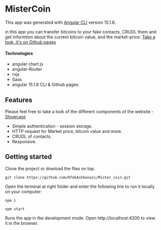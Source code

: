 # MisterCoin

This app was generated with [Angular CLI](https://github.com/angular/angular-cli) version 15.1.6.

in this app you can transfer bitcoins to your fake contacts, CRUDL them and get informtion about the current bitcoin value, and the market-price.
[Take a look, it's on Github pages]( https://ofekashkenazi.github.io/Mister_coin/ "Github pages link")

#### Technologies

- angular chart.js
- angular-Router
- rxjs
- Sass
- angular 15.1.6 CLI & Github pages


## Features
Please feel free to take a look of the different components of the website - [Showcase](#showcase)

- Simple authentication - session storage.
- HTTP request for Market price, bitcoin value and more.
- CRUDL of contacts.
- Responsive.

## Getting started
Clone the project or dowload the files on top.
```
git clone https://github.com/OfekAshkenazi/Mister_coin.git
```
Open the terminal at right folder and enter the following line to run it locally on your computer:

```
npm i
```

```
npm start
```
Runs the app in the development mode.
Open http://localhost:4200 to view it in the browser.
